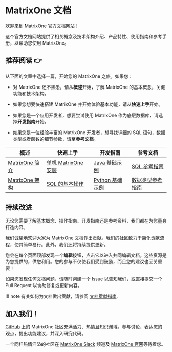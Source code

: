 # **MatrixOne 文档**

欢迎来到 MatrixOne 官方文档网站！

这个官方文档网站提供了相关概念及技术架构介绍、产品特性、使用指南和参考手册，以帮助您使用 MatrixOne。

## **推荐阅读 👉**

从下面的文章中选择一篇，开始您的 MatrixOne 之旅。如果您：

- 对 MatrixOne 还不熟悉，请从**概述**开始，了解 MatrixOne 的基本概念，关键功能和技术架构。

- 如果您想要快速搭建 MatrixOne 并开始体验基本功能，请从**快速上手**开始。

- 如果您是一个应用开发者，想要尝试使用 MatrixOne 作为底层数据库，请选择**开发指南**开始。

- 如果您是一位经验丰富的 MatrixOne 开发者，想寻找详细的 SQL 语句，数据类型或者函数的细节参数，请至**参考文档**。

|  概述   | 快速上手  | 开发指南 | 参考文档   |
|  ----  | ----  |  ----  | ----  |
| [MatrixOne 简介](MatrixOne/Overview/matrixone-introduction.md)  | [单机 MatrixOne 安装](MatrixOne/Get-Started/install-standalone-matrixone.md) | [Java 基础示例](MatrixOne/Tutorial/develop-java-crud-demo.md)	|[SQL 参考指南](MatrixOne/Reference/SQL-Reference/Data-Definition-Language/create-database.md)|
| [MatrixOne 架构](MatrixOne/Overview/architecture/matrixone-architecture-design.md)  | [SQL 的基本操作](MatrixOne/Get-Started/basic-sql.md) |[Python 基础示例]( MatrixOne/Tutorial/develop-python-crud-demo.md)|[数据类型参考指南](MatrixOne/Reference/Data-Types/data-types.md)|

## **持续改进**

无论您需要了解基本概念、操作指南、开发指南还是参考资料，我们都在为您量身打造内容。

我们诚挚地欢迎大家为 MatrixOne 文档作出贡献。我们的社区致力于简化贡献流程，使其简单易行。此外，我们还将持续提供更新。

您会在每个页面顶部发现一个**编辑**按钮，点击它以进入共同编辑文档。这些资源是为您提供的，供您利用。您的参与不仅使我们受到鼓励，而且您的建议也至关重要！

如果您发现任何文档问题，请随时创建一个 Issue 以告知我们，或直接提交一个 Pull Request 以协助修复或更新内容。

!!! note
    有关如何为文档做出贡献，请参阅 [文档贡献指南](MatrixOne/Contribution-Guide/How-to-Contribute/contribute-documentation.md).

## **加入我们！**

[GitHub](https://github.com/matrixorigin/matrixone) 上的 MatrixOne 社区充满活力、热情且知识渊博。参与讨论，表达您的观点，提出功能建议，并深入研究代码。

一个同样热情洋溢的社区在 [MatrixOne Slack](https://matrixoneworkspace.slack.com/) 频道及 [MatrixOne 官网](https://www.matrixorigin.cn/tutorials)等待着您。
